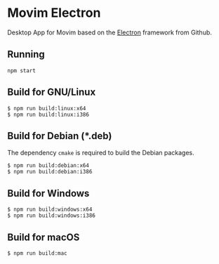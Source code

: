 # Movim Electron
Desktop App for Movim based on the [Electron](https://github.com/electron/electron) framework from Github.

## Running

```
npm start
```

## Build for GNU/Linux

```
$ npm run build:linux:x64
$ npm run build:linux:i386
```

## Build for Debian (*.deb)

The dependency `cmake` is required to build the Debian packages.

```
$ npm run build:debian:x64
$ npm run build:debian:i386
```

## Build for Windows

```
$ npm run build:windows:x64
$ npm run build:windows:i386
```

## Build for macOS

```
$ npm run build:mac
```
